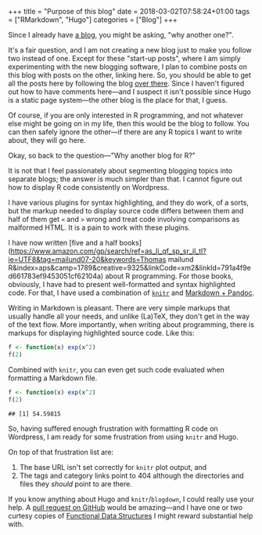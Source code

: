 +++
title = "Purpose of this blog"
date = 2018-03-02T07:58:24+01:00
tags = ["RMarkdown", "Hugo"]
categories = ["Blog"]
+++

Since I already have [a blog](http://www.mailund.dk), you might be asking, "why another one?".

It's a fair question, and I am not creating a new blog just to make you follow two instead of one. Except for these "start-up posts", where I am simply experimenting with the new blogging software, I plan to combine posts on this blog with posts on the other, linking here. So, you should be able to get all the posts here by following the blog [over there](http://www.mailund.dk). Since I haven't figured out how to have comments here—and I suspect it isn't possible since Hugo is a static page system—the other blog is the place for that, I guess.

Of course, if you are only interested in R programming, and not whatever else might be going on in my life, then this would be the blog to follow. You can then safely ignore the other—if there are any R topics I want to write about, they will go here.

Okay, so back to the question—"Why another blog for R?"

It is not that I feel passionately about segmenting blogging topics into separate blogs; the answer is much simpler than that. I cannot figure out how to display R code consistently on Wordpress.

I have various plugins for syntax highlighting, and they do work, of a sorts, but the markup needed to display source code differs between them and half of them get `<` and `>` wrong and treat code involving comparisons as malformed HTML. It is a pain to work with these plugins.

I have now written [five and a half books](https://www.amazon.com/gp/search/ref=as_li_qf_sp_sr_il_tl?ie=UTF8&tag=mailund07-20&keywords=Thomas mailund R&index=aps&camp=1789&creative=9325&linkCode=xm2&linkId=791a4f9ed661783ef9453051cf62104a) about R programming. For those books, obviously, I have had to present well-formatted and syntax highlighted code. For that, I have used a combination of [`knitr`](https://yihui.name/knitr/) and [Markdown + Pandoc](http://amzn.to/2oEiBov).

Writing in Markdown is pleasant. There are very simple markups that usually handle all your needs, and unlike (La)TeX, they don't get in the way of the text flow. More importantly, when writing about programming, there is markups for displaying highlighted source code. Like this:

```r
f <- function(x) exp(x^2)
f(2)
```

Combined with `knitr`, you can even get such code evaluated when formatting a Markdown file.


```r
f <- function(x) exp(x^2)
f(2)
```

```
## [1] 54.59815
```

So, having suffered enough frustration with formatting R code on Wordpress, I am ready for some frustration from using `knitr` and Hugo.

On top of that frustration list are:

1. The base URL isn't set correctly for `knitr` plot output, and
2. The tags and category links point to 404 although the directories and files they *should* point to are there.

If you know anything about Hugo and `knitr`/`blogdown`, I could really use your help. A [pull request on GitHub](https://github.com/mailund/r-programmer-blog) would be amazing—and I have one or two curtesy copies of [Functional Data Structures](http://amzn.to/2oC9zbH) I might reward substantial help with.
